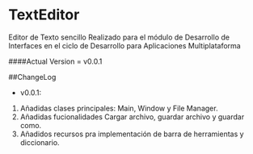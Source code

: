 # TextEditor
Editor de Texto sencillo Realizado para el módulo de Desarrollo de Interfaces en el ciclo de Desarrollo para Aplicaciones Multiplataforma

####Actual Version = v0.0.1

##ChangeLog
- v0.0.1:
1. Añadidas clases principales: Main, Window y File Manager.
2. Añadidas fucionalidades Cargar archivo, guardar archivo y guardar como.
3. Añadidos recursos pra implementación de barra de herramientas y diccionario.


